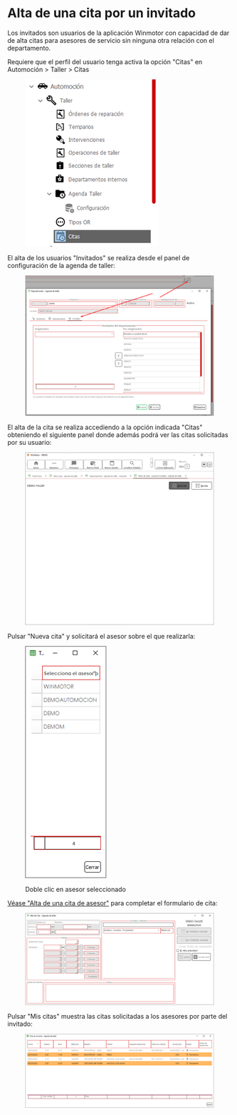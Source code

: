 # Alta de una cita por un invitado

Los invitados son usuarios de la aplicación Winmotor con capacidad de dar de alta citas para asesores de servicio sin ninguna otra relación con el departamento.&#x20;

Requiere que el perfil del usuario tenga activa la opción "Citas" en Automoción > Taller > Citas

<figure><img src="../../../../.gitbook/assets/imagen (34) (2).png" alt=""><figcaption></figcaption></figure>

El alta de los usuarios "Invitados" se realiza desde el panel de configuración de la agenda de taller:

<figure><img src="../../../../.gitbook/assets/imagen (39) (2) (1).png" alt=""><figcaption></figcaption></figure>

El alta de la cita se realiza accediendo a la opción indicada "Citas" obteniendo el siguiente panel donde además podrá ver las citas solicitadas por su usuario:

<figure><img src="../../../../.gitbook/assets/imagen (36) (2).png" alt=""><figcaption></figcaption></figure>

Pulsar "Nueva cita" y solicitará el asesor sobre el que realizarla:

<figure><img src="../../../../.gitbook/assets/imagen (38) (2).png" alt=""><figcaption><p>Doble clic en asesor seleccionado</p></figcaption></figure>

[Véase "Alta de una cita de asesor"](alta-de-una-cita-de-asesor.md) para completar el formulario de cita:

<figure><img src="../../../../.gitbook/assets/imagen (37) (2) (1).png" alt=""><figcaption></figcaption></figure>

Pulsar "Mis citas" muestra las citas solicitadas a los asesores por parte del invitado:

<figure><img src="../../../../.gitbook/assets/imagen (35) (2).png" alt=""><figcaption></figcaption></figure>
